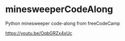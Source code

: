 # minesweeperCodeAlong
Python minesweeper code-along from freeCodeCamp

https://youtu.be/OqbGRZx4xUc
